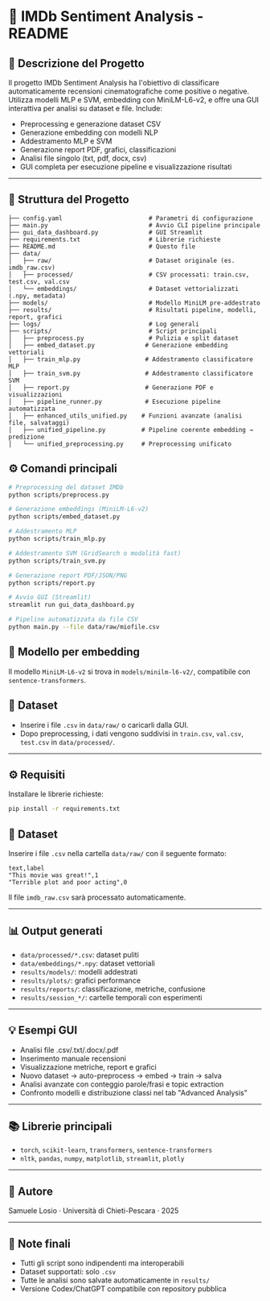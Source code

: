 # 📘 IMDb Sentiment Analysis - README

## 🧠 Descrizione del Progetto

Il progetto IMDb Sentiment Analysis ha l'obiettivo di classificare automaticamente recensioni cinematografiche come positive o negative. Utilizza modelli MLP e SVM, embedding con MiniLM-L6-v2, e offre una GUI interattiva per analisi su dataset e file. Include:

* Preprocessing e generazione dataset CSV
* Generazione embedding con modelli NLP
* Addestramento MLP e SVM
* Generazione report PDF, grafici, classificazioni
* Analisi file singolo (txt, pdf, docx, csv)
* GUI completa per esecuzione pipeline e visualizzazione risultati

---

## 📁 Struttura del Progetto

```
├── config.yaml                        # Parametri di configurazione
├── main.py                            # Avvio CLI pipeline principale
├── gui_data_dashboard.py              # GUI Streamlit
├── requirements.txt                   # Librerie richieste
├── README.md                          # Questo file
├── data/
│   ├── raw/                           # Dataset originale (es. imdb_raw.csv)
│   ├── processed/                     # CSV processati: train.csv, test.csv, val.csv
│   └── embeddings/                    # Dataset vettorializzati (.npy, metadata)
├── models/                            # Modello MiniLM pre-addestrato
├── results/                           # Risultati pipeline, modelli, report, grafici
├── logs/                              # Log generali
├── scripts/                           # Script principali
│   ├── preprocess.py                  # Pulizia e split dataset
│   ├── embed_dataset.py              # Generazione embedding vettoriali
│   ├── train_mlp.py                  # Addestramento classificatore MLP
│   ├── train_svm.py                  # Addestramento classificatore SVM
│   ├── report.py                     # Generazione PDF e visualizzazioni
│   ├── pipeline_runner.py            # Esecuzione pipeline automatizzata
│   ├── enhanced_utils_unified.py    # Funzioni avanzate (analisi file, salvataggi)
│   ├── unified_pipeline.py          # Pipeline coerente embedding → predizione
│   └── unified_preprocessing.py     # Preprocessing unificato
```
## ⚙️ Comandi principali
```bash
# Preprocessing del dataset IMDb
python scripts/preprocess.py

# Generazione embeddings (MiniLM-L6-v2)
python scripts/embed_dataset.py

# Addestramento MLP
python scripts/train_mlp.py

# Addestramento SVM (GridSearch o modalità fast)
python scripts/train_svm.py

# Generazione report PDF/JSON/PNG
python scripts/report.py

# Avvio GUI (Streamlit)
streamlit run gui_data_dashboard.py

# Pipeline automatizzata da file CSV
python main.py --file data/raw/miofile.csv
```

## 🧠 Modello per embedding
Il modello `MiniLM-L6-v2` si trova in `models/minilm-l6-v2/`, compatibile con `sentence-transformers`.

## 🧪 Dataset
- Inserire i file `.csv` in `data/raw/` o caricarli dalla GUI.
- Dopo preprocessing, i dati vengono suddivisi in `train.csv`, `val.csv`, `test.csv` in `data/processed/`.
---

## ⚙️ Requisiti

Installare le librerie richieste:

```bash
pip install -r requirements.txt
```



## 📄 Dataset

Inserire i file `.csv` nella cartella `data/raw/` con il seguente formato:

```
text,label
"This movie was great!",1
"Terrible plot and poor acting",0
```

Il file `imdb_raw.csv` sarà processato automaticamente.

---

## 📊 Output generati

* `data/processed/*.csv`: dataset puliti
* `data/embeddings/*.npy`: dataset vettoriali
* `results/models/`: modelli addestrati
* `results/plots/`: grafici performance
* `results/reports/`: classificazione, metriche, confusione
* `results/session_*/`: cartelle temporali con esperimenti

---

## 💡 Esempi GUI

* Analisi file .csv/.txt/.docx/.pdf
* Inserimento manuale recensioni
* Visualizzazione metriche, report e grafici
* Nuovo dataset → auto-preprocess → embed → train → salva
* Analisi avanzate con conteggio parole/frasi e topic extraction
* Confronto modelli e distribuzione classi nel tab "Advanced Analysis"

---

## 📚 Librerie principali

* `torch`, `scikit-learn`, `transformers`, `sentence-transformers`
* `nltk`, `pandas`, `numpy`, `matplotlib`, `streamlit`, `plotly`

---

## 👤 Autore

Samuele Losio · Università di Chieti-Pescara · 2025

---

## 📎 Note finali

* Tutti gli script sono indipendenti ma interoperabili
* Dataset supportati: solo `.csv`
* Tutte le analisi sono salvate automaticamente in `results/`
* Versione Codex/ChatGPT compatibile con repository pubblica
